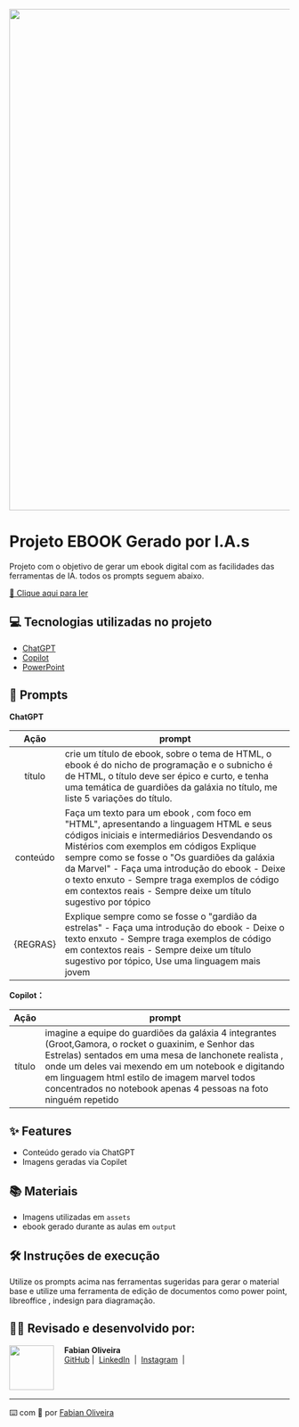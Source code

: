 <p align="center">
<img 
    src="./assets/bannerebook.png"
    width="900"  
/>
</p>

# Projeto EBOOK Gerado por I.A.s

Projeto com o objetivo de gerar um ebook digital com as facilidades das ferramentas de IA. todos os prompts
seguem abaixo.

<a href="https://github.com/fabian-oliveira/prompts-receita-para-criar-um-ebook-html/blob/main/output/Ebook%20-%20OS%20GUARDI%C3%95ES%20DO%20HTML%202.0.pdf" title="View PDF now"> 📙  Clique aqui para ler</a>

## 💻 Tecnologias utilizadas no projeto

- [ChatGPT](https://chat.openai.com/) 
- [Copilot](https://copilot.microsoft.com/)
- [PowerPoint](https://www.microsoft.com/en/microsoft-365/powerpoint)

## 🧠 Prompts


<strong> ChatGPT </strong>


|   Ação   | prompt                                                                                                                                                                                                                                                                         |
| :------: | ------------------------------------------------------------------------------------------------------------------------------------------------------------------------------------------------------------------------------------------------------------------------------ |
|  título  | crie um título de ebook, sobre o tema de HTML, o ebook é do nicho de programação e o subnicho é de HTML, o título deve ser épico e curto, e tenha uma temática de guardiões da galáxia no título, me liste 5 variações do título.                                             |
| conteúdo | Faça um texto para um ebook , com foco em "HTML", apresentando a linguagem HTML e seus códigos iniciais e intermediários Desvendando os Mistérios com exemplos em códigos Explique sempre como se fosse o "Os guardiões da galáxia da Marvel" - Faça uma introdução do ebook - Deixe o texto enxuto - Sempre traga exemplos de código em contextos reais - Sempre deixe um título sugestivo por tópico|
| {REGRAS}  | Explique sempre como se fosse o "gardião da estrelas" - Faça uma introdução do ebook - Deixe o texto enxuto - Sempre traga exemplos de código em contextos reais - Sempre deixe um título sugestivo por tópico, Use uma linguagem mais jovem


<strong> Copilot：</strong>

|  Ação  | prompt                                                                                 |
| :----: | -------------------------------------------------------------------------------------- |
| título | imagine a equipe do guardiões da galáxia 4 integrantes (Groot,Gamora,  o rocket o guaxinim, e Senhor das Estrelas) sentados em uma mesa de lanchonete realista , onde um deles vai mexendo em um notebook  e digitando  em linguagem html estilo de imagem marvel todos concentrados no notebook apenas 4 pessoas na foto ninguém repetido|

## ✨ Features

- Conteúdo gerado via ChatGPT
- Imagens geradas via Copilet 

## 📚 Materiais

- Imagens utilizadas em `assets`
- ebook gerado durante as aulas em `output`

## 🛠️ Instruções de execução

Utilize os prompts acima nas ferramentas sugeridas para gerar o material base e utilize uma ferramenta de edição de documentos como power point, libreoffice , indesign para diagramação.

## 👨‍💻 Revisado e desenvolvido por:

<p>
    <img 
      align=left 
      margin=10 
      width=80 
      src="https://avatars.githubusercontent.com/u/169504856?s=96&v=4"
    />
    <p>&nbsp&nbsp&nbsp <strong> Fabian Oliveira <br> </strong>
    &nbsp&nbsp&nbsp
    <a href="https://github.com/fabian-oliveira">
    GitHub</a>&nbsp;|&nbsp;
    <a href="https://www.linkedin.com/in/fabianoliveirape/">LinkedIn</a>
&nbsp;|&nbsp;
    <a href="https://www.instagram.com/proffabian_/">
    Instagram</a>
&nbsp;|&nbsp;</p>
</p>
<br/><br/>
<p>

---

⌨️ com 🧡 por [Fabian Oliveira](https://github.com/fabian-oliveira)

